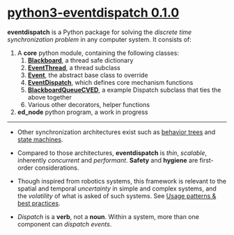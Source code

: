 # [python3-eventdispatch 0.1.0](https://github.com/cyan-at/eventdispatch)

**eventdispatch** is a Python package for solving the *discrete time synchronization problem* in any computer system. It consists of:

1. A **core** python module, containing the following classes:
    1. **[Blackboard](classes.md#blackboard)**, a thread safe dictionary
    2. **[EventThread](classes.md#eventthread)**, a thread subclass
    3. **[Event](classes.md#event)**, the abstract base class to override
    4. **[EventDispatch](classes.md#eventdispatch)**, which defines core mechanism functions
    5. **[BlackboardQueueCVED](classes.md#bqcved)**, a example Dispatch subclass that ties the above together
    6. Various other decorators, helper functions
2. **ed_node** python program, a work in progress

---

* Other synchronization architectures exist such as [behavior trees](https://en.wikipedia.org/wiki/Behavior_tree_(artificial_intelligence,_robotics_and_control)) and [state machines](https://en.wikipedia.org/wiki/Finite-state_machine).

* Compared to those architectures, **eventdispatch** is *thin*, *scalable*, inherently *concurrent* and *performant*. **Safety** and **hygiene** are first-order considerations.

* Though inspired from robotics systems, this framework is relevant to the spatial and temporal *uncertainty* in simple and complex systems, and the *volatility* of what is asked of such systems. See [Usage patterns & best practices](usage.md).

* *Dispatch* is a **verb**, not a **noun**. Within a system, more than one component can *dispatch events*.